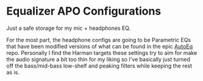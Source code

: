 # Equalizer APO Configurations

Just a safe storage for my mic + headphones EQ.

For the most part, the headphone configs are going to be Parametric EQs that have been modified versions of what can be found in the epic [AutoEq](https://github.com/jaakkopasanen/AutoEq/tree/master/results) repo. Personally I find the Harman targets these settings try to aim for make the audio signature a bit too thin for my liking so I've basically just turned off the bass/mid-bass low-shelf and peaking filters while keeping the rest as is.
